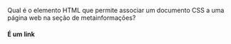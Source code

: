 Qual é o elemento HTML que permite associar um documento CSS a uma página
web na seção de metainformações?

#### É um link